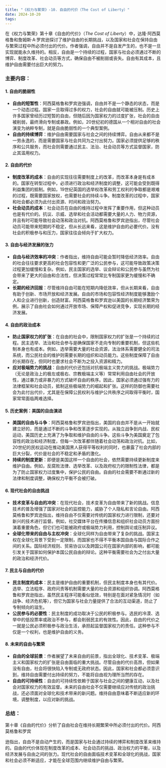 ```yaml
---
title: "《权力与繁荣》-10. 自由的代价（The Cost of Liberty）"
date: 2024-10-20
tags: 
---
```

在《权力与繁荣》第十章《自由的代价》（*The Cost of Liberty*）中，达隆·阿西莫格鲁和詹姆斯·A·罗宾逊探讨了维护自由的长期挑战，以及国家和社会在保持自由与繁荣过程中所必须付出的代价。作者强调，自由并不是自发产生的，也不是一旦实现就能永久维持的。相反，自由是一个持续的过程，国家与社会必须通过不断的博弈、制度改革、社会动员等方式，确保自由不被削弱或丧失。自由有其成本，且维护自由需要付出巨大的努力。

### 主要内容：

#### 1. **自由的脆弱性**
   - **自由的短暂性**：阿西莫格鲁和罗宾逊强调，自由并不是一个静态的状态，而是一个动态过程。国家一旦取得过多的权力，社会的自由就可能被压制。历史上许多国家曾经历过短暂的自由，但随后因为国家权力的过度扩张，社会的自由被削弱，最终滑向专制或暴政。例如，20世纪初的德国从一个相对自由的社会演变为纳粹专制，就是自由脆弱性的一个典型案例。
   - **自由的持续博弈**：维护自由需要国家与社会之间的持续博弈。自由从来都不是一劳永逸的，而是需要国家与社会共同为之付出努力。国家必须提供足够的秩序和公共服务，而社会则需要通过民主、法治、社会动员等方式监督国家，防止其滥用权力。

#### 2. **自由的代价**
   - **制度改革的成本**：自由的实现往往需要制度上的改革，而改革本身是有成本的。国家在转型过程中，必须进行政治和经济制度的调整，这可能会受到既得利益集团的抵制。例如，19世纪英国的选举权改革和劳工权利的争取都是艰难的过程，既需要国家放权，也需要社会的持续斗争。制度改革的过程中，国家和社会都必须为此付出资源、时间和政治努力。
   - **社会动员的成本**：社会动员在自由的维持过程中发挥了重要作用，但这种动员也是有代价的。抗议、示威、选举和社会活动都需要大量的人力、物力资源，并且有时可能导致社会动荡和政治对抗。阿西莫格鲁和罗宾逊指出，尽管社会动员可能带来短期的不稳定，但从长远来看，这是维护自由的必要代价。没有社会的积极参与和压力，国家往往会倾向于扩大权力。

#### 3. **自由与经济发展的张力**
   - **自由与经济效率的冲突**：作者指出，维持自由可能会暂时降低经济效率。自由的社会往往要求更高的社会包容性和更广泛的公民参与，这可能导致政策决策过程更加缓慢和复杂。例如，民主国家的选举、议会辩论和公民参与虽然为社会带来了更大的自由和合法性，但决策过程常常比专制国家更为缓慢和不确定。
   - **长期的经济回报**：尽管维持自由可能在短期内降低效率，但从长期来看，自由有助于创新、市场开放和经济发展。自由的市场和包容性经济制度能够激励个人和企业进行创新，创造财富。阿西莫格鲁和罗宾逊以美国的长期经济繁荣为例，展示了自由社会如何通过开放市场、保障产权和促进竞争，实现长期的经济发展。

#### 4. **自由的政治成本**
   - **防止国家权力的扩张**：在自由的社会中，限制国家权力的扩张是一个持续的过程。民主选举、法治和社会参与是确保国家不走向专制的重要机制，但这些机制本身也有成本。例如，选举需要大量的社会资源，法治体系需要健全的司法系统，而公民社会的维护则需要长期的组织和动员能力。这些制度保障了自由的长期存在，但同时也要求社会不断为之投入资源和精力。
   - **应对极端势力的挑战**：自由的代价还包括对抗极端主义势力的挑战。极端势力（无论是政治上的极左或极右、宗教极端主义等）常常利用自由社会的开放性，通过暴力或非暴力的方式破坏自由的秩序。因此，国家必须通过强有力的法律框架和社会动员，抵制这些极端势力的崛起和扩张。这样的防御也需要社会为此付出代价，尤其是在保障公民权利与维护公共秩序之间取得平衡时，国家常常面临两难选择。

#### 5. **历史案例：美国的自由演进**
   - **美国的自由与斗争**：阿西莫格鲁和罗宾逊指出，美国的自由并不是从一开始就建立好的，而是通过不断的斗争和改革逐步实现的。从独立战争到内战、民权运动，美国历史上充满了为争取和维护自由的斗争。这些斗争为美国奠定了包容性的政治和经济制度，但每一次改革都伴随着社会动荡和政治对抗。比如，20世纪的民权运动在推动美国黑人获得平等权利的同时，也暴露了社会内部的巨大分裂，代价是社会的不稳定和矛盾的激化。
   - **持续的制度更新**：即便是美国这样一个自由的社会，依然需要持续更新制度来维护自由。例如，反腐败法律、选举改革、以及政府权力的限制性法律，都是为了防止国家权力过度集中，保护公民的自由。自由的社会需要不断通过新的法律和制度调整，确保权力平衡不会被打破。

#### 6. **现代社会的自由挑战**
   - **技术变革与自由的冲突**：在现代社会，技术变革为自由带来了新的挑战。信息技术的普及增强了国家对社会的监控能力，威胁了个人隐私和言论自由。阿西莫格鲁和罗宾逊指出，维持自由不仅需要对传统的国家权力进行限制，还要对新兴的技术进行监督。例如，社交媒体平台在传播信息和组织社会动员方面扮演着重要角色，但它们也可能被政府或极端势力利用，控制舆论或压制异议。
   - **全球化带来的自由与主权冲突**：全球化同样为自由带来了复杂的挑战。国家主权在全球化背景下受到一定限制，而国家也不得不平衡本国自由与国际合作之间的关系。国际经济规则、贸易协议以及跨国公司在国家内部的影响，都可能引发关于国家如何保护本国公民自由的辩论。这种平衡需要社会为之付出大量的政治和经济代价。

#### 7. **民主与自由的代价**
   - **民主制度的成本**：民主是维护自由的重要机制，但民主制度本身也有其代价。选举、立法程序、政府问责等机制需要大量的社会资源和组织协调。阿西莫格鲁和罗宾逊指出，虽然民主程序可能看似低效，特别是在面对紧急情况时（如战争、经济危机等），但它为国家与社会力量提供了合法的互动渠道，防止了专制倾向的滋生。
   - **公民参与的必要性**：民主制度的成功取决于公民的积极参与。选民的冷漠、选举中的低投票率或政治不参与，都会削弱民主的有效性。因此，自由的代价之一就是公民必须积极参与政治生活，承担起监督国家权力的责任。这种参与不仅是一个权利，也是维护自由的义务。

#### 8. **未来的自由与繁荣**
   - **自由的全球前景**：作者展望了未来自由的前景，指出全球化、技术变革、极端主义和国家权力的扩张是自由面临的重大挑战。尽管自由的代价高昂，但如果没有自由，社会将很快陷入专制或无政府状态。因此，国家和社会都必须意识到，维持自由需要付出持续的努力，不能将自由视为理所当然的存在。
   - **自由的可持续性**：自由的可持续性依赖于国家与社会之间的健康互动，以及社会对国家权力的有效监督。未来的自由社会不仅需要继续应对传统的政治挑战，还必须面对全球化和技术带来的新问题。维持自由意味着不断适应新的环境，调整制度，以应对新的挑战。

### 总结：
第十章《自由的代价》分析了自由社会在维持长期繁荣中所必须付出的代价。阿西莫格鲁和罗宾

逊指出，自由不是自动产生的，而是国家与社会通过持续的博弈和制度改革来维持的。自由的代价体现在制度改革的成本、社会动员的挑战、政治权力的平衡，以及经济发展与自由之间的张力。现代社会的自由面临技术变革和全球化的挑战，国家和社会必须不断适应，才能在全球范围内继续维护自由与繁荣。
